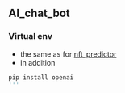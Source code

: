 ## AI_chat_bot

### Virtual env

- the same as for [nft_predictor](https://github.com/meat-app-hack/nft-predictor)
- in addition

```python
pip install openai
'''
